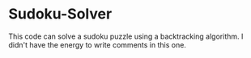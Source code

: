 # Sudoku-Solver
This code can solve a sudoku puzzle using a backtracking algorithm. I didn't have the energy to write comments in this one.
